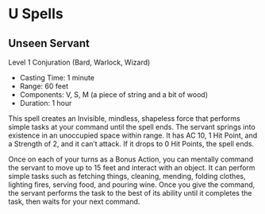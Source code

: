 <!-- Source: docs/srd/SRD_CC_v5.2.1.pdf (U spells) -->

# U Spells

## Unseen Servant
Level 1 Conjuration (Bard, Warlock, Wizard)

- Casting Time: 1 minute
- Range: 60 feet
- Components: V, S, M (a piece of string and a bit of wood)
- Duration: 1 hour

This spell creates an Invisible, mindless, shapeless force that performs simple tasks at your command until the spell ends. The servant springs into existence in an unoccupied space within range. It has AC 10, 1 Hit Point, and a Strength of 2, and it can’t attack. If it drops to 0 Hit Points, the spell ends.

Once on each of your turns as a Bonus Action, you can mentally command the servant to move up to 15 feet and interact with an object. It can perform simple tasks such as fetching things, cleaning, mending, folding clothes, lighting fires, serving food, and pouring wine. Once you give the command, the servant performs the task to the best of its ability until it completes the task, then waits for your next command.
